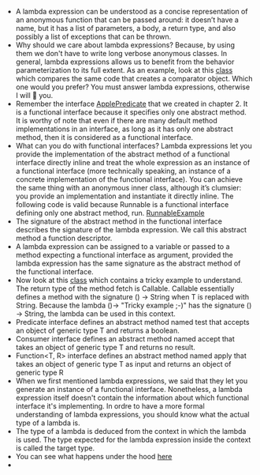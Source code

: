 * A lambda expression can be understood as a concise representation of an anonymous function
  that can be passed around: it doesn’t have a name, but it has a list of parameters, a body, a
  return type, and also possibly a list of exceptions that can be thrown.
* Why should we care about lambda expressions? Because, by using them we don't have to write 
   long verbose anonymous classes.
  In general, lambda expressions allows us to benefit from the behavior parameterization to its full extent.
  As an example, look at this [class](LambdaVSAnonClass.java) which compares the same code
  that creates a comparator object.
  Which one would you prefer? You must answer lambda expressions, otherwise I will 🔪 you.
* Remember the interface [ApplePredicate](../chapter2/ApplePredicate.java) that we created in chapter 2.
  It is a functional interface because it specifies only one abstract method.
  It is worthy of note that even if there are many default method implementations in an interface,
  as long as it has only one abstract method, then it is considered as a functional interface.
* What can you do with functional interfaces? Lambda expressions let you provide the
  implementation of the abstract method of a functional interface directly inline and treat the
  whole expression as an instance of a functional interface (more technically speaking, an
  instance of a concrete implementation of the functional interface). You can achieve the same
  thing with an anonymous inner class, although it’s clumsier: you provide an implementation
  and instantiate it directly inline. The following code is valid because Runnable is a functional
  interface defining only one abstract method, run. [RunnableExample](RunnableExample.java)
* The signature of the abstract method in the functional interface describes the signature of the 
  lambda expression.
  We call this abstract method a function descriptor.
* A lambda expression can be assigned to a variable or passed to a method expecting a functional interface 
 as argument, provided the lambda expression has the same signature as the abstract method of 
 the functional interface.
* Now look at this [class](TrickyExample.java) which contains a tricky example to understand.
  The return type of the method fetch is Callable<String>.
  Callable<String> essentially defines a method with the signature () -> String when T is replaced with String.
  Because the lambda ()-> "Tricky example ;-)" has the signature () -> String, the lambda can be used in this context.
* Predicate<T> interface defines an abstract method named test that accepts an object of generic type T and returns a boolean.
* Consumer<T> interface defines an abstract method named accept that takes an object of generic type T and returns no result.
* Function<T, R> interface defines an abstract method named apply that takes an object of generic type T as input and returns an object of generic type R
* When we first mentioned lambda expressions, we said that they let you generate an instance of a functional interface. Nonetheless, a lambda expression itself doesn't contain the information about which functional interface it's implementing. In ordre to have a more formal understanding of lambda expressions, you should know what the actual 
   type of a lambda is.
* The type of a lambda is deduced from the context in which the lambda is used. The type expected for the lambda
   expression inside the context is called the target type.
* You can see what happens under the hood [here](type-checking-of-lambda.png)
* 
